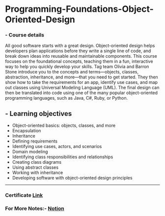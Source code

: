 # Programming-Foundations-Object-Oriented-Design


### - Course details

All good software starts with a great design. Object-oriented design helps developers plan applications before they write a single line of code, and break down ideas into reusable and maintainable components. This course focuses on the foundational concepts, teaching them in a fun, interactive way to help you quickly develop your skills. Tag team Olivia and Barron Stone introduce you to the concepts and terms—objects, classes, abstraction, inheritance, and more—that you need to get started. They then show how to take the requirements for an app, identify use cases, and map out classes using Universal Modeling Language (UML). The final design can then be translated into code using one of the many popular object-oriented programming languages, such as Java, C#, Ruby, or Python.



## - Learning objectives
* Object-oriented basics: objects, classes, and more
* Encapsulation
* Inheritance
* Defining requirements
* Identifying use cases, actors, and scenarios
* Domain modeling
* Identifying class responsibilities and relationships
* Creating class diagrams
* Using abstract classes
* Working with inheritance
* Developing software with object-oriented design principles


***

### Certificate [Link](https://www.linkedin.com/learning/certificates/db307bfe8ac61a43ed85b6df2de3fc414160c877648d2fc9bef699e6d79d86cc)

### For More Notes:- [Notion](https://tranquil-popcorn-52a.notion.site/3-Programming-Foundations-Object-Oriented-Design-2h-40m-9b153b8dc5ea45b4bc8b15887a5d13c0)
